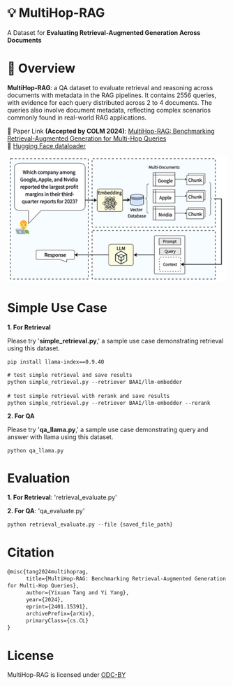 # 💡 MultiHop-RAG
A Dataset for **Evaluating Retrieval-Augmented Generation Across Documents**  

   
# 🚀 Overview
**MultiHop-RAG**: a QA dataset to evaluate retrieval and reasoning across documents with metadata in the RAG pipelines. It contains 2556 queries, with evidence for each query distributed across 2 to 4 documents. The queries also involve document metadata, reflecting complex scenarios commonly found in real-world RAG applications.  

📄 Paper Link **(Accepted by COLM 2024)**: [MultiHop-RAG: Benchmarking Retrieval-Augmented Generation for Multi-Hop Queries](https://arxiv.org/pdf/2401.15391.pdf)  
🤗 [Hugging Face dataloader](https://huggingface.co/datasets/yixuantt/MultiHopRAG)

![rag.png](resource/rag.png)

# Simple Use Case

**1. For Retrieval**

Please try '**simple_retrieval.py**,' a sample use case demonstrating retrieval using this dataset. 
```
pip install llama-index==0.9.40
```
```shell
# test simple retrieval and save results
python simple_retrieval.py --retriever BAAI/llm-embedder

# test simple retrieval with rerank and save results
python simple_retrieval.py --retriever BAAI/llm-embedder --rerank
```

**2. For QA**

Please try '**qa_llama.py**,' a sample use case demonstrating query and answer with llama using this dataset. 

```
python qa_llama.py
```
# Evaluation

**1. For Retrieval**: 'retrieval_evaluate.py' 

**2. For QA**: 'qa_evaluate.py' 
```
python retrieval_evaluate.py --file {saved_file_path}
```

# Citation
```
@misc{tang2024multihoprag,
      title={MultiHop-RAG: Benchmarking Retrieval-Augmented Generation for Multi-Hop Queries}, 
      author={Yixuan Tang and Yi Yang},
      year={2024},
      eprint={2401.15391},
      archivePrefix={arXiv},
      primaryClass={cs.CL}
}
```
# License
MultiHop-RAG is licensed under [ODC-BY](https://opendatacommons.org/licenses/by/1-0/)
